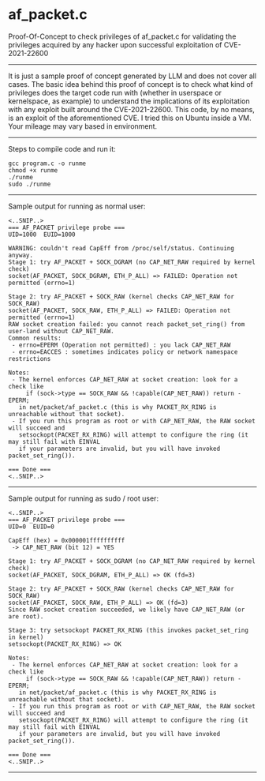 # af_packet.c
Proof-Of-Concept to check privileges of af_packet.c for validating the privileges acquired by any hacker upon successful exploitation of CVE-2021-22600
***
&NewLine;
It is just a sample proof of concept generated by LLM and does not cover all cases.
The basic idea behind this proof of concept is to check what kind of privileges does the target code run with (whether in userspace or kernelspace, as example) to understand the implications of its exploitation with any exploit built around the CVE-2021-22600.
This code, by no means, is an exploit of the aforementioned CVE. I tried this on Ubuntu inside a VM. Your mileage may vary based in environment.
&NewLine;
***
&NewLine;
Steps to compile code and run it:
```
gcc program.c -o runme
chmod +x runme
./runme
sudo ./runme
```
***
&NewLine;
Sample output for running as normal user:
```
<..SNIP..>
=== AF_PACKET privilege probe ===
UID=1000  EUID=1000

WARNING: couldn't read CapEff from /proc/self/status. Continuing anyway.
Stage 1: try AF_PACKET + SOCK_DGRAM (no CAP_NET_RAW required by kernel check)
socket(AF_PACKET, SOCK_DGRAM, ETH_P_ALL) => FAILED: Operation not permitted (errno=1)

Stage 2: try AF_PACKET + SOCK_RAW (kernel checks CAP_NET_RAW for SOCK_RAW)
socket(AF_PACKET, SOCK_RAW, ETH_P_ALL) => FAILED: Operation not permitted (errno=1)
RAW socket creation failed: you cannot reach packet_set_ring() from user-land without CAP_NET_RAW.
Common results:
 - errno=EPERM (Operation not permitted) : you lack CAP_NET_RAW
 - errno=EACCES : sometimes indicates policy or network namespace restrictions

Notes:
 - The kernel enforces CAP_NET_RAW at socket creation: look for a check like
     if (sock->type == SOCK_RAW && !capable(CAP_NET_RAW)) return -EPERM;
   in net/packet/af_packet.c (this is why PACKET_RX_RING is unreachable without that socket).
 - If you run this program as root or with CAP_NET_RAW, the RAW socket will succeed and
   setsockopt(PACKET_RX_RING) will attempt to configure the ring (it may still fail with EINVAL
   if your parameters are invalid, but you will have invoked packet_set_ring()).

=== Done ===
<..SNIP..>
```
***
&NewLine;
Sample output for running as sudo / root user:
```
<..SNIP..>
=== AF_PACKET privilege probe ===
UID=0  EUID=0

CapEff (hex) = 0x000001ffffffffff
 -> CAP_NET_RAW (bit 12) = YES

Stage 1: try AF_PACKET + SOCK_DGRAM (no CAP_NET_RAW required by kernel check)
socket(AF_PACKET, SOCK_DGRAM, ETH_P_ALL) => OK (fd=3)

Stage 2: try AF_PACKET + SOCK_RAW (kernel checks CAP_NET_RAW for SOCK_RAW)
socket(AF_PACKET, SOCK_RAW, ETH_P_ALL) => OK (fd=3)
Since RAW socket creation succeeded, we likely have CAP_NET_RAW (or are root).

Stage 3: try setsockopt PACKET_RX_RING (this invokes packet_set_ring in kernel)
setsockopt(PACKET_RX_RING) => OK

Notes:
 - The kernel enforces CAP_NET_RAW at socket creation: look for a check like
     if (sock->type == SOCK_RAW && !capable(CAP_NET_RAW)) return -EPERM;
   in net/packet/af_packet.c (this is why PACKET_RX_RING is unreachable without that socket).
 - If you run this program as root or with CAP_NET_RAW, the RAW socket will succeed and
   setsockopt(PACKET_RX_RING) will attempt to configure the ring (it may still fail with EINVAL
   if your parameters are invalid, but you will have invoked packet_set_ring()).

=== Done ===
<..SNIP..>
```
***
&NewLine;





